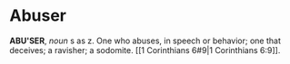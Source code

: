 # Abuser

**ABU'SER**, _noun_ s as z. One who abuses, in speech or behavior; one that deceives; a ravisher; a sodomite. [[1 Corinthians 6#9|1 Corinthians 6:9]].